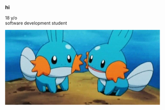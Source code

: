 ### hi
18 y/o  
software development student

![mudkips](mudkip.jpeg)

<!--
**michligtenberg/michligtenberg** is a ✨ _special_ ✨ repository because its `dREADME.md` (this file) appears on your GitHub profile.
